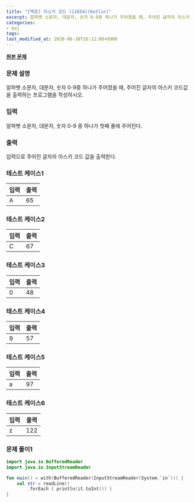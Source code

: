 ```yaml
---
title: "[백준] 아스키 코드 (11654)(Kotlin)"
excerpt: 알파벳 소문자, 대문자, 숫자 0-9중 하나가 주어졌을 때, 주어진 글자의 아스키 코드값을 출력하는 프로그램을 작성하시오.
categories:
- boj
tags:
last_modified_at: 2020-06-30T16:12:00+0900
---
```


**[원본 문제](https://www.acmicpc.net/problem/11654)**

### 문제 설명

알파벳 소문자, 대문자, 숫자 0-9중 하나가 주어졌을 때, 주어진 글자의 아스키 코드값을 출력하는 프로그램을 작성하시오.

### 입력

알파벳 소문자, 대문자, 숫자 0-9 중 하나가 첫째 줄에 주어진다.

### 출력

입력으로 주어진 글자의 아스키 코드 값을 출력한다.

### 테스트 케이스1

|입력|출력|
|-----|-----|
|A|65|

### 테스트 케이스2

|입력|출력|
|-----|-----|
|C|67|

### 테스트 케이스3

|입력|출력|
|-----|-----|
|0|48|

### 테스트 케이스4

|입력|출력|
|-----|-----|
|9|57|

### 테스트 케이스5

|입력|출력|
|-----|-----|
|a|97|

### 테스트 케이스6

|입력|출력|
|-----|-----|
|z|122|

### 문제 풀이1

```kotlin
import java.io.BufferedReader
import java.io.InputStreamReader

fun main() = with(BufferedReader(InputStreamReader(System.`in`))) {
    val str = readLine()
        .forEach { println(it.toInt()) }
}
```
